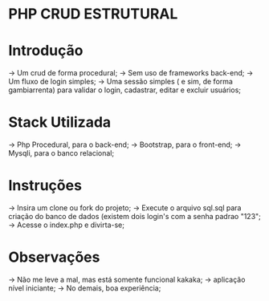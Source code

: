 # PHP CRUD ESTRUTURAL

# Introdução
-> Um crud de forma procedural;
-> Sem uso de frameworks back-end;
-> Um fluxo de login simples;
-> Uma sessão simples ( e sim, de forma gambiarrenta) para validar o login, cadastrar, editar e excluir usuários;

# Stack Utilizada
-> Php Procedural, para o back-end;
-> Bootstrap, para o front-end;
-> Mysqli, para o banco relacional;

# Instruções
-> Insira um clone ou fork do projeto;
-> Execute o arquivo sql.sql para criação do banco de dados (existem dois login's com a senha padrao "123";
-> Acesse o index.php e divirta-se;

# Observações
-> Não me leve a mal, mas está somente funcional kakaka;
-> aplicação nível iniciante;
-> No demais, boa experiência;

